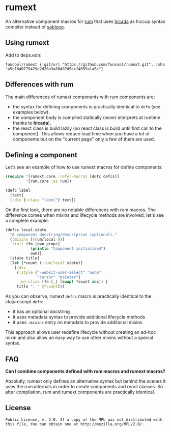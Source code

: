 # rumext #

An alternative component macros for
[rum](https://github.com/tonsky/rum) that uses
[hicada](https://github.com/rauhs/hicada) as hiccup syntax compiler
instead of [sablono](https://github.com/r0man/sablono).

## Using rumext

Add to deps.edn:

```
funcool/rumext {:git/url "https://github.com/funcool/rumext.git", :sha "a5c1840779429e2d20a3a88497d5acf4055a1a5e"}
```

## Differences with rum

The main differences of rumext components with rum components are:

- the syntax for defining components is practically identical to
  `defn` (see examples below).
- the component body is compiled statically (never interprets at
  runtime thanks to **hicada**).
- the react class is build lazily (no react class is build until first
  call to the component). This allows reduce load time when you have a
  lot of components but on the "current page" only a few of them are
  used.

## Defining a component

Let's see an example of how to use rumext macros for define
components:

```clojure
(require '[rumext.core :refer-macros [defc defcs]]
         '[rum.core :as rum])

(defc label
  [text]
  [:div {:class "label"} text])
```

On the first look, there are no notable differences with rum
macros. The difference comes when mixins and lifecycle methods
are involved; let's see a complete example:

```clojure
(defcs local-state
  "A component docstring/description (optional)."
  {:mixins [(rum/local 0)]
   :init (fn [own props]
           (println "Component initialized")
           own)}
  [state title]
  (let [*count (:rum/local state)]
    [:div
     {:style {"-webkit-user-select" "none"
              "cursor" "pointer"}
      :on-click (fn [_] (swap! *count inc)) }
     title ": " @*count]))
```

As you can observe, rumext `defcs` macro is practically identical to
the clojurescript `defn`:

- it has an optional docstring
- it uses metadata syntax to provide additional lifecycle methods
- it uses `:mixins` entry on metadata to provide additional mixins

This approach allows user redefine lifecycle without creating an
ad-hoc mixin and also allow an easy way to use other mixins without
a special syntax.


## FAQ

**Can I combine components defined with rum macros and rumext macros?**

Absolutly, rumext only defines an alternative syntax but behind the
scenes it uses the rum internals in order to create components and
react classes. So after compilation, rum and rumext components are
practically identical.


## License ##

``` This Source Code Form is subject to the terms of the Mozilla
Public License, v. 2.0. If a copy of the MPL was not distributed with
this file, You can obtain one at http://mozilla.org/MPL/2.0/.
